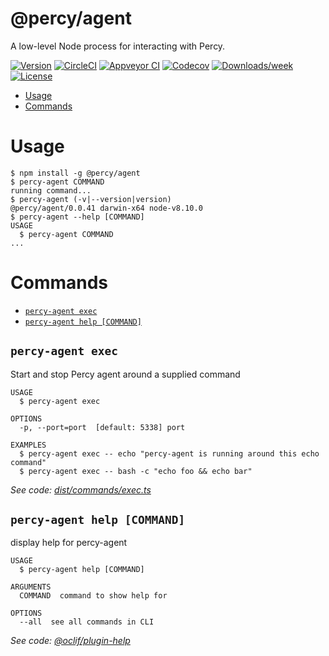 @percy/agent
============

A low-level Node process for interacting with Percy.

[![Version](https://img.shields.io/npm/v/@percy/agent.svg)](https://npmjs.org/package/@percy/agent)
[![CircleCI](https://circleci.com/gh/percy/percy-agent/tree/master.svg?style=shield)](https://circleci.com/gh/percy/percy-agent/tree/master)
[![Appveyor CI](https://ci.appveyor.com/api/projects/status/github/percy/percy-agent?branch=master&svg=true)](https://ci.appveyor.com/project/percy/percy-agent/branch/master)
[![Codecov](https://codecov.io/gh/percy/percy-agent/branch/master/graph/badge.svg)](https://codecov.io/gh/percy/percy-agent)
[![Downloads/week](https://img.shields.io/npm/dw/@percy/agent.svg)](https://npmjs.org/package/@percy/agent)
[![License](https://img.shields.io/npm/l/@percy/agent.svg)](https://github.com/percy/percy-agent/blob/master/package.json)

<!-- toc -->
* [Usage](#usage)
* [Commands](#commands)
<!-- tocstop -->
# Usage
<!-- usage -->
```sh-session
$ npm install -g @percy/agent
$ percy-agent COMMAND
running command...
$ percy-agent (-v|--version|version)
@percy/agent/0.0.41 darwin-x64 node-v8.10.0
$ percy-agent --help [COMMAND]
USAGE
  $ percy-agent COMMAND
...
```
<!-- usagestop -->
# Commands
<!-- commands -->
* [`percy-agent exec`](#percy-agent-exec)
* [`percy-agent help [COMMAND]`](#percy-agent-help-command)

## `percy-agent exec`

Start and stop Percy agent around a supplied command

```
USAGE
  $ percy-agent exec

OPTIONS
  -p, --port=port  [default: 5338] port

EXAMPLES
  $ percy-agent exec -- echo "percy-agent is running around this echo command"
  $ percy-agent exec -- bash -c "echo foo && echo bar"
```

_See code: [dist/commands/exec.ts](https://github.com/percy/percy-agent/blob/v0.0.41/dist/commands/exec.ts)_

## `percy-agent help [COMMAND]`

display help for percy-agent

```
USAGE
  $ percy-agent help [COMMAND]

ARGUMENTS
  COMMAND  command to show help for

OPTIONS
  --all  see all commands in CLI
```

_See code: [@oclif/plugin-help](https://github.com/oclif/plugin-help/blob/v2.1.2/src/commands/help.ts)_
<!-- commandsstop -->
